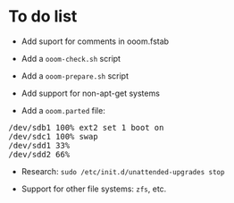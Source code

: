 To do list
==========

* Add suport for comments in ooom.fstab

* Add a `ooom-check.sh` script

* Add a `ooom-prepare.sh` script

* Add support for non-apt-get systems

* Add a `ooom.parted` file:
<pre>
/dev/sdb1 100% ext2 set 1 boot on
/dev/sdc1 100% swap
/dev/sdd1 33%
/dev/sdd2 66%
</pre>

* Research: `sudo /etc/init.d/unattended-upgrades stop`

* Support for other file systems: `zfs`, etc.
